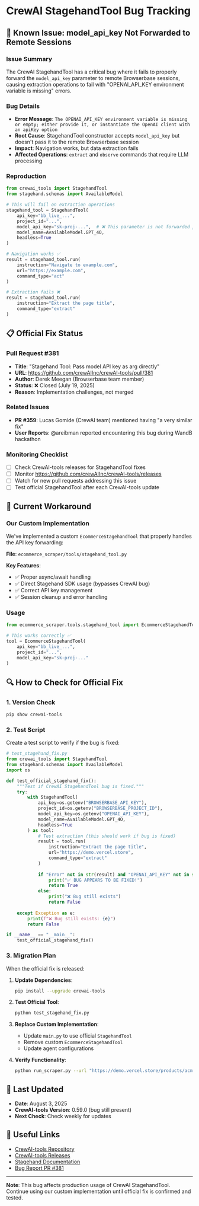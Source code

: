 # CrewAI StagehandTool Bug Tracking

## 🐛 Known Issue: model_api_key Not Forwarded to Remote Sessions

### Issue Summary
The CrewAI StagehandTool has a critical bug where it fails to properly forward the `model_api_key` parameter to remote Browserbase sessions, causing extraction operations to fail with "OPENAI_API_KEY environment variable is missing" errors.

### Bug Details
- **Error Message**: `The OPENAI_API_KEY environment variable is missing or empty; either provide it, or instantiate the OpenAI client with an apiKey option`
- **Root Cause**: StagehandTool constructor accepts `model_api_key` but doesn't pass it to the remote Browserbase session
- **Impact**: Navigation works, but data extraction fails
- **Affected Operations**: `extract` and `observe` commands that require LLM processing

### Reproduction
```python
from crewai_tools import StagehandTool
from stagehand.schemas import AvailableModel

# This will fail on extraction operations
stagehand_tool = StagehandTool(
    api_key="bb_live_...",
    project_id="...",
    model_api_key="sk-proj-...",  # ❌ This parameter is not forwarded properly
    model_name=AvailableModel.GPT_4O,
    headless=True
)

# Navigation works ✅
result = stagehand_tool.run(
    instruction="Navigate to example.com",
    url="https://example.com",
    command_type="act"
)

# Extraction fails ❌
result = stagehand_tool.run(
    instruction="Extract the page title",
    command_type="extract"
)
```

## 📋 Official Fix Status

### Pull Request #381
- **Title**: "Stagehand Tool: Pass model API key as arg directly"
- **URL**: https://github.com/crewAIInc/crewAI-tools/pull/381
- **Author**: Derek Meegan (Browserbase team member)
- **Status**: ❌ Closed (July 19, 2025)
- **Reason**: Implementation challenges, not merged

### Related Issues
- **PR #359**: Lucas Gomide (CrewAI team) mentioned having "a very similar fix"
- **User Reports**: @areibman reported encountering this bug during WandB hackathon

### Monitoring Checklist
- [ ] Check CrewAI-tools releases for StagehandTool fixes
- [ ] Monitor https://github.com/crewAIInc/crewAI-tools/releases
- [ ] Watch for new pull requests addressing this issue
- [ ] Test official StagehandTool after each CrewAI-tools update

## 🔧 Current Workaround

### Our Custom Implementation
We've implemented a custom `EcommerceStagehandTool` that properly handles the API key forwarding:

**File**: `ecommerce_scraper/tools/stagehand_tool.py`

**Key Features**:
- ✅ Proper async/await handling
- ✅ Direct Stagehand SDK usage (bypasses CrewAI bug)
- ✅ Correct API key management
- ✅ Session cleanup and error handling

### Usage
```python
from ecommerce_scraper.tools.stagehand_tool import EcommerceStagehandTool

# This works correctly ✅
tool = EcommerceStagehandTool(
    api_key="bb_live_...",
    project_id="...",
    model_api_key="sk-proj-..."
)
```

## 🔍 How to Check for Official Fix

### 1. Version Check
```bash
pip show crewai-tools
```

### 2. Test Script
Create a test script to verify if the bug is fixed:

```python
# test_stagehand_fix.py
from crewai_tools import StagehandTool
from stagehand.schemas import AvailableModel
import os

def test_official_stagehand_fix():
    """Test if CrewAI StagehandTool bug is fixed."""
    try:
        with StagehandTool(
            api_key=os.getenv("BROWSERBASE_API_KEY"),
            project_id=os.getenv("BROWSERBASE_PROJECT_ID"),
            model_api_key=os.getenv("OPENAI_API_KEY"),
            model_name=AvailableModel.GPT_4O,
            headless=True
        ) as tool:
            # Test extraction (this should work if bug is fixed)
            result = tool.run(
                instruction="Extract the page title",
                url="https://demo.vercel.store",
                command_type="extract"
            )
            
            if "Error" not in str(result) and "OPENAI_API_KEY" not in str(result):
                print("✅ BUG APPEARS TO BE FIXED!")
                return True
            else:
                print("❌ Bug still exists")
                return False
                
    except Exception as e:
        print(f"❌ Bug still exists: {e}")
        return False

if __name__ == "__main__":
    test_official_stagehand_fix()
```

### 3. Migration Plan
When the official fix is released:

1. **Update Dependencies**:
   ```bash
   pip install --upgrade crewai-tools
   ```

2. **Test Official Tool**:
   ```bash
   python test_stagehand_fix.py
   ```

3. **Replace Custom Implementation**:
   - Update `main.py` to use official `StagehandTool`
   - Remove custom `EcommerceStagehandTool`
   - Update agent configurations

4. **Verify Functionality**:
   ```bash
   python run_scraper.py --url "https://demo.vercel.store/products/acme-mug"
   ```

## 📅 Last Updated
- **Date**: August 3, 2025
- **CrewAI-tools Version**: 0.59.0 (bug still present)
- **Next Check**: Check weekly for updates

## 🔗 Useful Links
- [CrewAI-tools Repository](https://github.com/crewAIInc/crewAI-tools)
- [CrewAI-tools Releases](https://github.com/crewAIInc/crewAI-tools/releases)
- [Stagehand Documentation](https://docs.stagehand.dev/integrations/crew-ai)
- [Bug Report PR #381](https://github.com/crewAIInc/crewAI-tools/pull/381)

---

**Note**: This bug affects production usage of CrewAI StagehandTool. Continue using our custom implementation until official fix is confirmed and tested.
